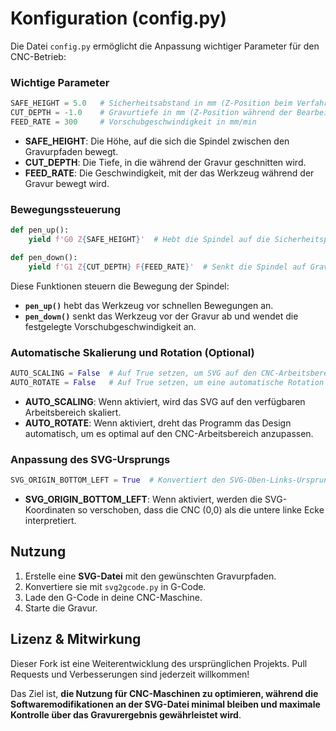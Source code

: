 # Konfiguration (config.py)

Die Datei `config.py` ermöglicht die Anpassung wichtiger Parameter für den CNC-Betrieb:

### Wichtige Parameter

```python
SAFE_HEIGHT = 5.0   # Sicherheitsabstand in mm (Z-Position beim Verfahren zwischen Pfaden)
CUT_DEPTH = -1.0    # Gravurtiefe in mm (Z-Position während der Bearbeitung)
FEED_RATE = 300     # Vorschubgeschwindigkeit in mm/min
```

- **SAFE\_HEIGHT**: Die Höhe, auf die sich die Spindel zwischen den Gravurpfaden bewegt.
- **CUT\_DEPTH**: Die Tiefe, in die während der Gravur geschnitten wird.
- **FEED\_RATE**: Die Geschwindigkeit, mit der das Werkzeug während der Gravur bewegt wird.

### Bewegungssteuerung

```python
def pen_up():
    yield f'G0 Z{SAFE_HEIGHT}'  # Hebt die Spindel auf die Sicherheitsposition

def pen_down():
    yield f'G1 Z{CUT_DEPTH} F{FEED_RATE}'  # Senkt die Spindel auf Gravurtiefe
```

Diese Funktionen steuern die Bewegung der Spindel:

- **`pen_up()`** hebt das Werkzeug vor schnellen Bewegungen an.
- **`pen_down()`** senkt das Werkzeug vor der Gravur ab und wendet die festgelegte Vorschubgeschwindigkeit an.

### Automatische Skalierung und Rotation (Optional)

```python
AUTO_SCALING = False  # Auf True setzen, um SVG auf den CNC-Arbeitsbereich zu skalieren
AUTO_ROTATE = False   # Auf True setzen, um eine automatische Rotation zu ermöglichen
```

- **AUTO\_SCALING**: Wenn aktiviert, wird das SVG auf den verfügbaren Arbeitsbereich skaliert.
- **AUTO\_ROTATE**: Wenn aktiviert, dreht das Programm das Design automatisch, um es optimal auf den CNC-Arbeitsbereich anzupassen.

### Anpassung des SVG-Ursprungs

```python
SVG_ORIGIN_BOTTOM_LEFT = True  # Konvertiert den SVG-Oben-Links-Ursprung in Unten-Links für CNC
```

- **SVG\_ORIGIN\_BOTTOM\_LEFT**: Wenn aktiviert, werden die SVG-Koordinaten so verschoben, dass die CNC (0,0) als die untere linke Ecke interpretiert.

## Nutzung

1. Erstelle eine **SVG-Datei** mit den gewünschten Gravurpfaden.
2. Konvertiere sie mit `svg2gcode.py` in G-Code.
3. Lade den G-Code in deine CNC-Maschine.
4. Starte die Gravur.

## Lizenz & Mitwirkung

Dieser Fork ist eine Weiterentwicklung des ursprünglichen Projekts. Pull Requests und Verbesserungen sind jederzeit willkommen!

Das Ziel ist, **die Nutzung für CNC-Maschinen zu optimieren, während die Softwaremodifikationen an der SVG-Datei minimal bleiben und maximale Kontrolle über das Gravurergebnis gewährleistet wird**.

